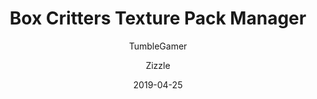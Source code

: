 ---
title: Box Critters Texture Pack Manager
description: This extention lets you easily switch between different themes, add
  new themes and create new themes.
icon: https://github.com/boxcritters/bc-texture-pack-manager/raw/develop/icon.png
date: 2019-04-25
author:
  - TumbleGamer
  - Zizzle
recommend: true
unfinished: true
buttons:
  - browser: chrome
    img: /uploads/browser/chrome.png
    href: https://chrome.google.com/webstore/detail/box-critters-texture-pack/okfakaikglajegjgjnaamcigadmfccmg
  - browser: firefox
    img: /uploads/browser/firefox.png
    href: https://addons.mozilla.org/en-GB/firefox/addon/bc-texture-pack-manager/
  - browser: opera
    img: /uploads/browser/opera.png
    href: https://addons.opera.com/en-gb/extensions/details/box-critters-texture-pack-manager/
  - type: 1
    name: Source
    href: https://github.com/boxcritters/bc-texture-pack-manager
  - type: 1
    name: "Test Beta"
    href: https://github.com/boxcrittersmods/bc-texture-pack-manager/raw/develop/bc-tpm.user.js
redirect_from:
  - /projects/texturepackselector/
  - /projects/texturepackmanager/
  - /projects/texture-pack-manager/
  - /tools/texturepackselector/
  - /tools/texturepackmanager/
  - /tools/texture-pack-manager/
customData:
  cardboard: required
---
